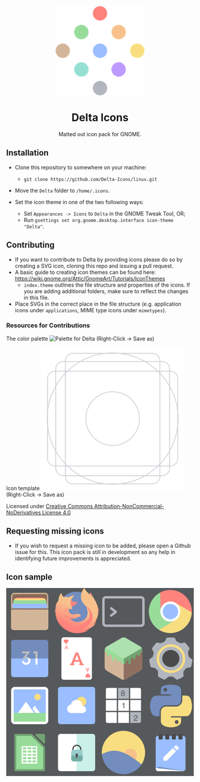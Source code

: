 <p align="center">
	<img src="https://raw.githubusercontent.com/Delta-Icons/Linux/master/delta-logo.png" alt="">
</p>

<h1 align="center" padding="100">Delta Icons</h1>
<p align="center">Matted out icon pack for GNOME.</p>



## Installation
* Clone this repository to somewhere on your machine:
	- `git clone https://github.com/Delta-Icons/linux.git`

* Move the `Delta` folder to `/home/.icons`.

* Set the icon theme in one of the two following ways:
	- Set `Appearances -> Icons` to `Delta` in the GNOME Tweak Tool, OR;
	- Run `gsettings set org.gnome.desktop.interface icon-theme "Delta"`.

## Contributing
* If you want to contribute to Delta by providing icons please do so by creating a SVG icon, cloning this repo and issuing a pull request.
* A basic guide to creating icon themes can be found here: https://wiki.gnome.org/Attic/GnomeArt/Tutorials/IconThemes
	- `index.theme` outlines the file structure and properties of the icons. If you are adding additional folders, make sure to reflect the changes in this file.
* Place SVGs in the correct place in the file structure (e.g. application icons under `applications`, MIME type icons under `mimetypes`).


### Resources for Contributions
The color palette
![Palette for Delta](https://github.com/jamesalexatkin/delta-icons-linux/raw/master/Palette.svg) (Right-Click &rarr; Save as)

Icon template
![Icon Template for Delta](https://github.com/jamesalexatkin/delta-icons-linux/raw/master/template.svg) (Right-Click &rarr; Save as)

Licensed under [Creative Commons Attribution-NonCommercial-NoDerivatives License 4.0](https://creativecommons.org/licenses/by-nc-nd/4.0/)

## Requesting missing icons
* If you wish to request a missing icon to be added, please open a Github issue for this. This icon pack is still in development so any help in identifying future improvements is appreciated.

## Icon sample

<p align="center">
	<img src="https://raw.githubusercontent.com/Delta-Icons/Linux/master/delta-showcase.png" alt="">
</p>


